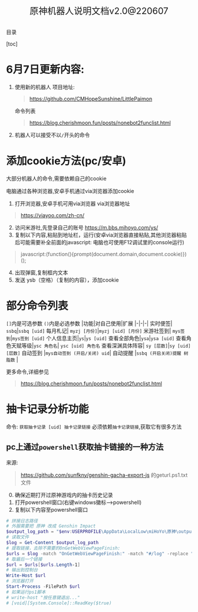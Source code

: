 <br><center><font size =5>原神机器人说明文档v2.0@220607</center></font>

<br>
目录

[toc]
# 6月7日更新内容:
1. 使用新的机器人
项目地址:
    > https://github.com/CMHopeSunshine/LittlePaimon

    命令列表
    > https://blog.cherishmoon.fun/posts/nonebot2funclist.html

2. 机器人可以接受不以`/`开头的命令

# 添加cookie方法(pc/安卓)
大部分机器人的命令,需要依赖自己的cookie

电脑通过各种浏览器,安卓手机通过via浏览器添加cookie
1. 打开浏览器,安卓手机可用via浏览器
   via浏览器地址 
>https://viayoo.com/zh-cn/
2. 访问米游社,先登录自己的账号
https://m.bbs.mihoyo.com/ys/
3. 复制以下内容,粘贴到地址栏，运行(安卓via浏览器直接粘贴,其他浏览器粘贴后可能需要补全前面的javascript: 电脑也可使用F12调试里的console运行)
> javascript:(function(){prompt(document.domain,document.cookie)})();
4. 出现弹窗,复制框内文本
5. 发送 ysb（空格）（复制的内容），添加cookie

# 部分命令列表

`[]`内是可选参数  `()`内是必选参数
|功能|对自己使用|扩展
|-|-|-|
实时便签| `ssbq`|`ssbq [uid]`
每月札记| `myzj [月份]`|`myzj [uid] [月份]`
米游社签到| `mys签到`|`mys签到 [uid]`
个人信息主页|`ys`|`ys [uid]`
查看全部角色|`ysa`|`ysa [uid]`
查看角色天赋等级|`ysc 角色名`| `ysc [uid] 角色名`
查看深渊具体阵容| `sy [层数]`|`sy [uid] [层数]`
自动签到 |`mys自动签到 (开启/关闭) uid`|
自动提醒 |`ssbq (开启关闭)提醒 树脂数` |

更多命令,详细参见
> https://blog.cherishmoon.fun/posts/nonebot2funclist.html

# 抽卡记录分析功能
命令: `获取抽卡记录 [uid] 抽卡记录链接`
必须依赖`抽卡记录链接`,获取它有很多方法
## pc上通过`powershell`获取抽卡链接的一种方法
来源:
>https://github.com/sunfkny/genshin-gacha-export-js
的geturl.ps1.txt文件

0. 确保近期打开过原神游戏内的抽卡历史记录
1. 打开powershell窗口(右键windows徽标-->powershell)
2. 复制以下内容至powershell窗口
``` powershell
# 拼接日志路径
# 外服需要把 原神 改成 Genshin Impact
$output_log_path = "$env:USERPROFILE\AppData\LocalLow\miHoYo\原神\output_log.txt"
# 读取文件
$log = Get-Content $output_log_path
# 提取链接，去除不需要的OnGetWebViewPageFinish:
$urls = $log -match "OnGetWebViewPageFinish:" -match "#/log" -replace "OnGetWebViewPageFinish:",""
# 取最后一个链接
$url = $urls[$urls.Length-1]
# 输出到控制台
Write-Host $url
# 浏览器打开
Start-Process -FilePath $url
# 如果运行ps1脚本
# write-host "按任意键退出..."
# [void][System.Console]::ReadKey($true)
```
